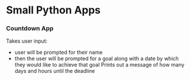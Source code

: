 # Small Python Apps

### Countdown App
Takes user input:
- user will be prompted for their name
- then the user will be prompted for a goal along with a date by which they would like to achieve that goal
Prints out a message of how many days and hours until the deadline
